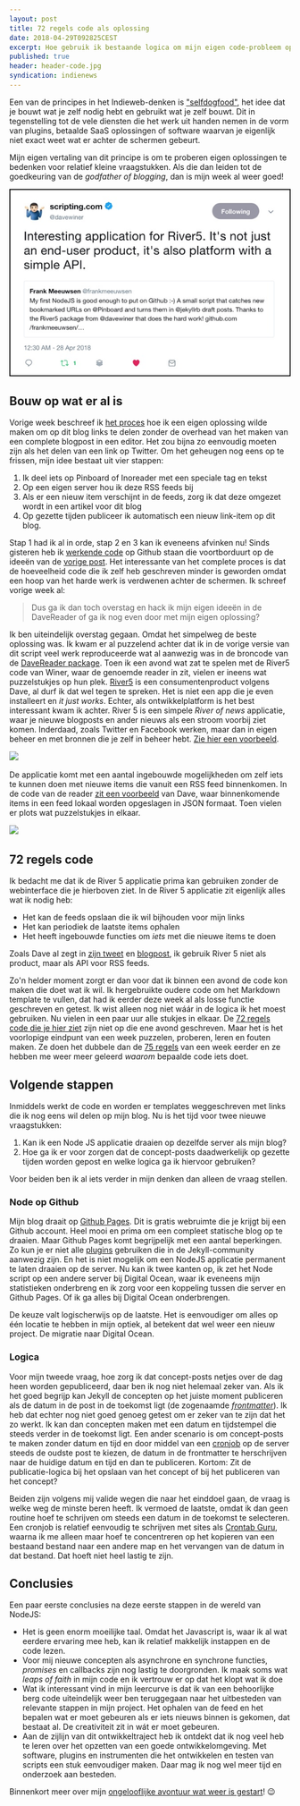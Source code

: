 ```yaml
---
layout: post
title: 72 regels code als oplossing
date: 2018-04-29T092825CEST
excerpt: Hoe gebruik ik bestaande logica om mijn eigen code-probleem op te lossen en wat heb ik er van geleerd?
published: true
header: header-code.jpg
syndication: indienews
---
```

Een van de principes in het Indieweb-denken is ["selfdogfood"](https://indieweb.org/selfdogfood), het idee dat je bouwt wat je zelf nodig hebt en gebruikt wat je zelf bouwt. Dit in tegenstelling tot de vele diensten die het werk uit handen nemen in de vorm van plugins, betaalde SaaS oplossingen of software waarvan je eigenlijk niet exact weet wat er achter de schermen gebeurt.

Mijn eigen vertaling van dit principe is om te proberen eigen oplossingen te bedenken voor relatief kleine vraagstukken. Als die dan leiden tot de goedkeuring van de *godfather of blogging*, dan is mijn week al weer goed!

![](../images/tweet-winer.jpg "tweet")

## Bouw op wat er al is
Vorige week beschreef ik [het proces](/dogfood/) hoe ik een eigen oplossing wilde maken om op dit blog links te delen zonder de overhead van het maken van een complete blogpost in een editor. Het zou bijna zo eenvoudig moeten zijn als het delen van een link op Twitter. Om het geheugen nog eens op te frissen, mijn idee bestaat uit vier stappen:

1. Ik deel iets op Pinboard of Inoreader met een speciale tag en tekst
2. Op een eigen server hou ik deze RSS feeds bij
3. Als er een nieuw item verschijnt in de feeds, zorg ik dat deze omgezet wordt in een artikel voor dit blog
4. Op gezette tijden publiceer ik automatisch een nieuw link-item op dit blog.

Stap 1 had ik al in orde, stap 2 en 3 kan ik eveneens afvinken nu! Sinds gisteren heb ik [werkende code](https://github.com/frankmeeuwsen/diggingthelinks) op Github staan die voortborduurt op de ideeën van de [vorige post](/dogfood/). Het interessante van het complete proces is dat de hoeveelheid code die ik zelf heb geschreven minder is geworden omdat een hoop van het harde werk is verdwenen achter de schermen. Ik schreef vorige week al:
> Dus ga ik dan toch overstag en hack ik mijn eigen ideeën in de DaveReader of ga ik nog even door met mijn eigen oplossing?

Ik ben uiteindelijk overstag gegaan. Omdat het simpelweg de beste oplossing was. Ik kwam er al puzzelend achter dat ik in de vorige versie van dit script veel werk reproduceerde wat al aanwezig was in de broncode van de [DaveReader package](https://github.com/scripting/reader). Toen ik een avond wat zat te spelen met de River5 code van Winer, waar de genoemde reader in zit, vielen er ineens wat puzzelstukjes op hun plek. [River5](https://github.com/scripting/river5) is een consumentenproduct volgens Dave, al durf ik dat wel tegen te spreken. Het is niet een app die je even installeert en _it just works_. Echter, als ontwikkelplatform is het best interessant kwam ik achter. River 5 is een simpele _River of news_ applicatie, waar je nieuwe blogposts en ander nieuws als een stroom voorbij ziet komen. Inderdaad, zoals Twitter en Facebook werken, maar dan in eigen beheer en met bronnen die je zelf in beheer hebt. [Zie hier een voorbeeld](http://radio3.io/rivers/).

![](https://screenshotscdn.firefoxusercontent.com/images/8dfc6366-abe1-4ff0-8579-46bde6ac6285.png)

De applicatie komt met een aantal ingebouwde mogelijkheden om zelf iets te kunnen doen met nieuwe items die vanuit een RSS feed binnenkomen. In de code van de reader [zit een voorbeeld](https://github.com/scripting/reader/tree/master/examples/feedFiler) van Dave, waar binnenkomende items in een feed lokaal worden opgeslagen in JSON formaat. Toen vielen er plots wat puzzelstukjes in elkaar. 

![](https://media.giphy.com/media/4jHXZ9aIKFaUM/giphy.gif)


## 72 regels code

Ik bedacht me dat ik de River 5 applicatie prima kan gebruiken zonder de webinterface die je hierboven ziet. In de River 5 applicatie zit eigenlijk alles wat ik nodig heb: 

* Het kan de feeds opslaan die ik wil bijhouden voor mijn links
* Het kan periodiek de laatste items ophalen
* Het heeft ingebouwde functies om _iets_ met die nieuwe items te doen

Zoals Dave al zegt in [zijn tweet](https://twitter.com/davewiner/status/989995345408135169) en [blogpost](http://scripting.com/2018/04/27.html#a225327), ik gebruik River 5 niet als product, maar als API voor RSS feeds. 

Zo'n helder moment zorgt er dan voor dat ik binnen een avond de code kon maken die doet wat ik wil. Ik hergebruikte oudere code om het Markdown template te vullen, dat had ik eerder deze week al als losse functie geschreven en getest. Ik wist alleen nog niet wáár in de logica ik het moest gebruiken. Nu vielen in een paar uur alle stukjes in elkaar. De [72 regels code die je hier ziet](https://github.com/frankmeeuwsen/diggingthelinks/blob/master/index.js) zijn niet op die ene avond geschreven. Maar het is het voorlopige eindpunt van een week puzzelen, proberen, leren en fouten maken. Ze doen het dubbele dan de [75 regels](https://github.com/frankmeeuwsen/pinboard/blob/master/index.js) van een week eerder en ze hebben me weer meer geleerd _waarom_ bepaalde code iets doet. 

## Volgende stappen

Inmiddels werkt de code en worden er templates weggeschreven met links die ik nog eens wil delen op mijn blog. Nu is het tijd voor twee nieuwe vraagstukken:

1. Kan ik een Node JS applicatie draaien op dezelfde server als mijn blog?
2. Hoe ga ik er voor zorgen dat de concept-posts daadwerkelijk op gezette tijden worden gepost en welke logica ga ik hiervoor gebruiken?

Voor beiden ben ik al iets verder in mijn denken dan alleen de vraag stellen. 

### Node op Github
Mijn blog draait op [Github Pages](https://pages.github.com/). Dit is gratis webruimte die je krijgt bij een Github account. Heel mooi en prima om een compleet statische blog op te draaien. Maar Github Pages komt begrijpelijk met een aantal beperkingen. Zo kun je er niet alle [plugins](http://planetjekyll.github.io/plugins/) gebruiken die in de Jekyll-community aanwezig zijn. En het is niet mogelijk om een NodeJS applicatie permanent te laten draaien op de server. Nu kan ik twee kanten op, ik zet het Node script op een andere server bij Digital Ocean, waar ik eveneens mijn statistieken onderbreng en ik zorg voor een koppeling tussen die server en Github Pages. Of ik ga alles bij Digital Ocean onderbrengen. 

De keuze valt logischerwijs op de laatste. Het is eenvoudiger om alles op één locatie te hebben in mijn optiek, al betekent dat wel weer een nieuw project. De migratie naar Digital Ocean.

### Logica
Voor mijn tweede vraag, hoe zorg ik dat concept-posts netjes over de dag heen worden gepubliceerd, daar ben ik nog niet helemaal zeker van. Als ik het goed begrijp kan Jekyll de concepten op het juiste moment publiceren als de datum in de post in de toekomst ligt (de zogenaamde [_frontmatter_](https://jekyllrb.com/docs/frontmatter/)). Ik heb dat echter nog niet goed genoeg getest om er zeker van te zijn dat het zo werkt. Ik kan dan concepten maken met een datum en tijdstempel die steeds verder in de toekomst ligt. 
Een ander scenario is om concept-posts te maken zonder datum en tijd en door middel van een [cronjob](https://nl.wikipedia.org/wiki/Cronjob) op de server steeds de oudste post te kiezen, de datum in de frontmatter te herschrijven naar de huidige datum en tijd en dan te publiceren. 
Kortom: Zit de publicatie-logica bij het opslaan van het concept of bij het publiceren van het concept?

Beiden zijn volgens mij valide wegen die naar het einddoel gaan, de vraag is welke weg de minste beren heeft. Ik vermoed de laatste, omdat ik dan geen routine hoef te schrijven om steeds een datum in de toekomst te selecteren. Een cronjob is relatief eenvoudig te schrijven met sites als [Crontab Guru](https://crontab.guru/every-1-hour), waarna ik me alleen maar hoef te concentreren op het kopieren van een bestaand bestand naar een andere map en het vervangen van de datum in dat bestand. Dat hoeft niet heel lastig te zijn.

## Conclusies

Een paar eerste conclusies na deze eerste stappen in de wereld van NodeJS:

* Het is geen enorm moeilijke taal. Omdat het Javascript is, waar ik al wat eerdere ervaring mee heb, kan ik relatief makkelijk instappen en de code lezen. 
* Voor mij nieuwe concepten als asynchrone en synchrone functies, _promises_ en callbacks zijn nog lastig te doorgronden. Ik maak soms wat _leaps of faith_ in mijn code en ik vertrouw er op dat het klopt wat ik doe
* Wat ik interessant vind in mijn leercurve is dat ik van een behoorlijke berg code uiteindelijk weer ben teruggegaan naar het uitbesteden van relevante stappen in mijn project. Het ophalen van de feed en het bepalen wat er moet gebeuren als er iets nieuws binnen is gekomen, dat bestaat al. De creativiteit zit in wát er moet gebeuren. 
* Aan de zijlijn van dit ontwikkeltraject heb ik ontdekt dat ik nog veel heb te leren over het opzetten van een goede ontwikkelomgeving. Met software, plugins en instrumenten die het ontwikkelen en testen van scripts een stuk eenvoudiger maken. Daar mag ik nog wel meer tijd en onderzoek aan besteden. 

Binnenkort meer over mijn [ongelooflijke avontuur wat weer is gestart](http://incredibleadventure.nl)! 😉